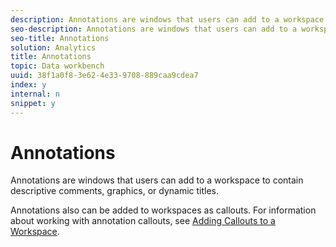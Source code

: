 ```yaml
---
description: Annotations are windows that users can add to a workspace to contain descriptive comments, graphics, or dynamic titles.
seo-description: Annotations are windows that users can add to a workspace to contain descriptive comments, graphics, or dynamic titles.
seo-title: Annotations
solution: Analytics
title: Annotations
topic: Data workbench
uuid: 38f1a0f8-3e62-4e33-9708-889caa9cdea7
index: y
internal: n
snippet: y
---
```


# Annotations

Annotations are windows that users can add to a workspace to contain descriptive comments, graphics, or dynamic titles.

 Annotations also can be added to workspaces as callouts. For information about working with annotation callouts, see [Adding Callouts to a Workspace](../../../data-workbench-client/c-vis/c-call-wkspc.md#concept_212B09E763044D938987B4A9C658ADC0). 
